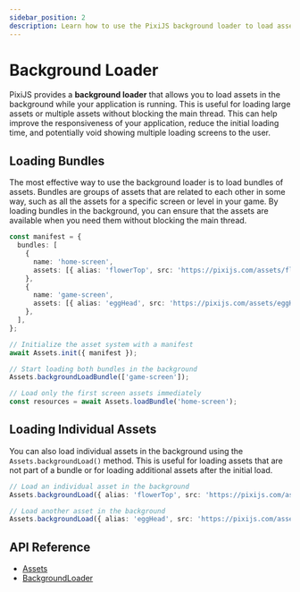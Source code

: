 ```yaml
---
sidebar_position: 2
description: Learn how to use the PixiJS background loader to load assets in the background, improving application responsiveness and reducing initial loading times.
---
```


# Background Loader

PixiJS provides a **background loader** that allows you to load assets in the background while your application is running. This is useful for loading large assets or multiple assets without blocking the main thread. This can help improve the responsiveness of your application, reduce the initial loading time, and potentially void showing multiple loading screens to the user.

## Loading Bundles

The most effective way to use the background loader is to load bundles of assets. Bundles are groups of assets that are related to each other in some way, such as all the assets for a specific screen or level in your game. By loading bundles in the background, you can ensure that the assets are available when you need them without blocking the main thread.

```ts
const manifest = {
  bundles: [
    {
      name: 'home-screen',
      assets: [{ alias: 'flowerTop', src: 'https://pixijs.com/assets/flowerTop.png' }],
    },
    {
      name: 'game-screen',
      assets: [{ alias: 'eggHead', src: 'https://pixijs.com/assets/eggHead.png' }],
    },
  ],
};

// Initialize the asset system with a manifest
await Assets.init({ manifest });

// Start loading both bundles in the background
Assets.backgroundLoadBundle(['game-screen']);

// Load only the first screen assets immediately
const resources = await Assets.loadBundle('home-screen');
```

## Loading Individual Assets

You can also load individual assets in the background using the `Assets.backgroundLoad()` method. This is useful for loading assets that are not part of a bundle or for loading additional assets after the initial load.

```ts
// Load an individual asset in the background
Assets.backgroundLoad({ alias: 'flowerTop', src: 'https://pixijs.com/assets/flowerTop.png' });

// Load another asset in the background
Assets.backgroundLoad({ alias: 'eggHead', src: 'https://pixijs.com/assets/eggHead.png' });
```

## API Reference

- [Assets](https://pixijs.download/release/docs/assets.Assets.html)
- [BackgroundLoader](https://pixijs.download/release/docs/assets.BackgroundLoader.html)
